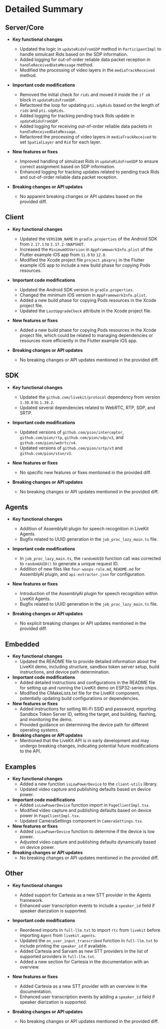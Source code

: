 # Detailed Summary

## Server/Core

- **Key functional changes**
  - Updated the logic in `updateRidsFromSDP` method in `ParticipantImpl` to handle simulcast Rids based on the SDP information.
  - Added logging for out-of-order reliable data packet reception in `handleReceivedDataMessage` method.
  - Modified the processing of video layers in the `mediaTrackReceived` method.

- **Important code modifications**
  - Removed the initial check for `rids` and moved it inside the `if ok` block in `updateRidsFromSDP`.
  - Refactored the loop for updating `pti.sdpRids` based on the length of `rids` and `pti.sdpRids`.
  - Added logging for tracking pending track Rids update in `updateRidsFromSDP`.
  - Added logging for receiving out-of-order reliable data packets in `handleReceivedDataMessage`.
  - Refactored the processing of video layers in `mediaTrackReceived` to set `SpatialLayer` and `Rid` for each layer.

- **New features or fixes**
  - Improved handling of simulcast Rids in `updateRidsFromSDP` to ensure correct assignment based on SDP information.
  - Enhanced logging for tracking updates related to pending track Rids and out-of-order reliable data packet reception.

- **Breaking changes or API updates**
  - No apparent breaking changes or API updates based on the provided diff.

## Client

- **Key functional changes**
  - Updated the `VERSION_NAME` in `gradle.properties` of the Android SDK from `2.17.1` to `2.17.2-SNAPSHOT`.
  - Increased the `MinimumOSVersion` in `AppFrameworkInfo.plist` of the Flutter example iOS app from `11.0` to `12.0`.
  - Modified the Xcode project file `project.pbxproj` in the Flutter example iOS app to include a new build phase for copying Pods resources.
  
- **Important code modifications**
  - Updated the Android SDK version in `gradle.properties`.
  - Changed the minimum iOS version in `AppFrameworkInfo.plist`.
  - Added a new build phase for copying Pods resources in the Xcode project file.
  - Updated the `LastUpgradeCheck` attribute in the Xcode project file.

- **New features or fixes**
  - Added a new build phase for copying Pods resources in the Xcode project file, which could be related to managing dependencies or resources more efficiently in the Flutter example iOS app.

- **Breaking changes or API updates**
  - No breaking changes or API updates mentioned in the provided diff.

## SDK

- **Key functional changes**
  - Updated the `github.com/livekit/protocol` dependency from version `1.39.0` to `1.39.2`.
  - Updated several dependencies related to WebRTC, RTP, SDP, and SRTP.

- **Important code modifications**
  - Updated versions of `github.com/pion/interceptor`, `github.com/pion/rtp`, `github.com/pion/sdp/v3`, and `github.com/pion/webrtc/v4`.
  - Updated versions of `github.com/pion/srtp/v3` and `github.com/pion/stun/v3`.

- **New features or fixes**
  - No specific new features or fixes mentioned in the provided diff.

- **Breaking changes or API updates**
  - No breaking changes or API updates mentioned in the provided diff.

## Agents

- **Key functional changes**
  - Addition of AssemblyAI plugin for speech recognition in LiveKit Agents.
  - Bugfix related to UUID generation in the `job_proc_lazy_main.ts` file.

- **Important code modifications**
  - In `job_proc_lazy_main.ts`, the `randomUUID` function call was corrected to `randomUUID()` to generate a unique request ID.
  - Addition of new files like `four-wasps-rule.md`, `README.md` for AssemblyAI plugin, and `api-extractor.json` for configuration.

- **New features or fixes**
  - Introduction of the AssemblyAI plugin for speech recognition within LiveKit Agents.
  - Bugfix related to UUID generation in the `job_proc_lazy_main.ts` file.

- **Breaking changes or API updates**
  - No explicit breaking changes or API updates mentioned in the provided diff.

## Embedded

- **Key functional changes**
  - Updated the README file to provide detailed information about the LiveKit demo, including structure, sandbox token server setup, build instructions, and device path determination.
- **Important code modifications**
  - Added detailed instructions and configurations in the README file for setting up and running the LiveKit demo on ESP32-series chips.
  - Modified the CMakeLists.txt file for the LiveKit component, potentially updating build configurations or dependencies.
- **New features or fixes**
  - Added instructions for setting Wi-Fi SSID and password, exporting Sandbox Token Server ID, setting the target, and building, flashing, and monitoring the demo.
  - Provided guidance on determining the device path for different operating systems.
- **Breaking changes or API updates**
  - Mentioned that the LiveKit API is in early development and may undergo breaking changes, indicating potential future modifications to the API.

## Examples

- **Key functional changes**
  - Added a new function `isLowPowerDevice` to the `client-utils` library.
  - Updated video capture and publishing defaults based on device power.
- **Important code modifications**
  - Added `isLowPowerDevice` function import in `PageClientImpl.tsx`.
  - Modified video capture and publishing defaults based on device power in `PageClientImpl.tsx`.
  - Updated CameraSettings component in `CameraSettings.tsx`.
- **New features or fixes**
  - Added `isLowPowerDevice` function to determine if the device is low power.
  - Adjusted video capture and publishing defaults dynamically based on device power.
- **Breaking changes or API updates**
  - No breaking changes or API updates mentioned in the provided diff.

## Other

- **Key functional changes**
  - Added support for Cartesia as a new STT provider in the Agents framework.
  - Enhanced user transcription events to include a `speaker_id` field if speaker diarization is supported.
  
- **Important code modifications**
  - Reordered imports in `full-llm.txt` to import `rtc` from `livekit` before importing `Agent` from `livekit.agents`.
  - Updated the `on_user_input_transcribed` function in `full-llm.txt` to include printing the `speaker_id` if available.
  - Added Cartesia and Sarvam as new STT providers in the list of supported providers in `full-llm.txt`.
  - Added a new section for Cartesia in the documentation with an overview.
  
- **New features or fixes**
  - Added Cartesia as a new STT provider with an overview in the documentation.
  - Enhanced user transcription events by adding a `speaker_id` field if speaker diarization is supported.
  
- **Breaking changes or API updates**
  - No breaking changes or API updates mentioned in the provided diff.
